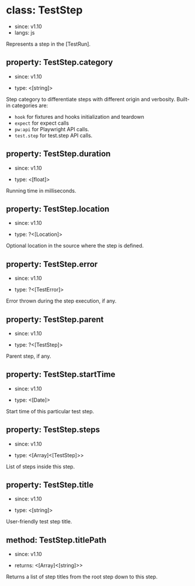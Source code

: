 # class: TestStep
* since: v1.10
* langs: js

Represents a step in the [TestRun].

## property: TestStep.category
* since: v1.10
- type: <[string]>

Step category to differentiate steps with different origin and verbosity. Built-in categories are:
* `hook` for fixtures and hooks initialization and teardown
* `expect` for expect calls
* `pw:api` for Playwright API calls.
* `test.step` for test.step API calls.

## property: TestStep.duration
* since: v1.10
- type: <[float]>

Running time in milliseconds.

## property: TestStep.location
* since: v1.10
- type: ?<[Location]>

Optional location in the source where the step is defined.

## property: TestStep.error
* since: v1.10
- type: ?<[TestError]>

Error thrown during the step execution, if any.

## property: TestStep.parent
* since: v1.10
- type: ?<[TestStep]>

Parent step, if any.

## property: TestStep.startTime
* since: v1.10
- type: <[Date]>

Start time of this particular test step.

## property: TestStep.steps
* since: v1.10
- type: <[Array]<[TestStep]>>

List of steps inside this step.

## property: TestStep.title
* since: v1.10
- type: <[string]>

User-friendly test step title.

## method: TestStep.titlePath
* since: v1.10
- returns: <[Array]<[string]>>

Returns a list of step titles from the root step down to this step.
